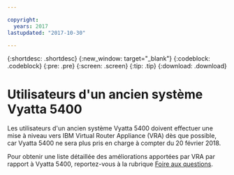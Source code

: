 ```yaml
---

copyright:
  years: 2017
lastupdated: "2017-10-30"

---
```


{:shortdesc: .shortdesc}
{:new_window: target="_blank"}
{:codeblock: .codeblock}
{:pre: .pre}
{:screen: .screen}
{:tip: .tip}
{:download: .download}

# Utilisateurs d'un ancien système Vyatta 5400
Les utilisateurs d'un ancien système Vyatta 5400 doivent effectuer une mise à niveau vers IBM Virtual Router Appliance (VRA) dès que possible, car Vyatta 5400 ne sera plus pris en charge à compter du 20 février 2018.

Pour obtenir une liste détaillée des améliorations apportées par VRA par rapport à Vyatta 5400, reportez-vous à la rubrique [Foire aux questions](faqs.html#what-improvements-does-the-virtual-router-appliance-vyatta-5600-have-over-the-vyatta-5400-). 
